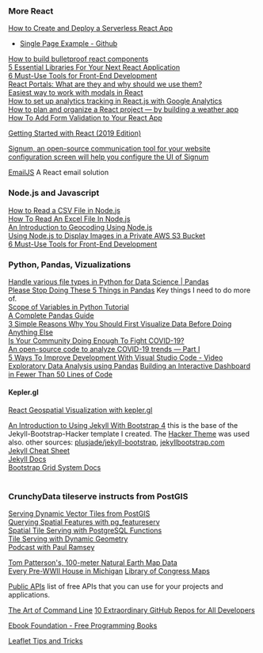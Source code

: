 
### More React  
[How to Create and Deploy a Serverless React App](https://codeburst.io/how-to-create-and-deploy-a-serverless-react-app-af40aee52420)  
- [Single Page Example - Github](https://github.com/infrastructure-components/singlepage_example)  

[How to build bulletproof react components](https://dev.to/jsco/how-to-build-bulletproof-react-components-mo7)  
[5 Essential Libraries For Your Next React Application](https://medium.com/frontend-digest/5-essential-libraries-for-your-next-react-application-84d8d73e9806)  
[6 Must-Use Tools for Front-End Development](https://medium.com/better-programming/6-must-use-tools-for-front-end-development-643f50c9161)  
[React Portals: What are they and why should we use them?](https://levelup.gitconnected.com/react-portals-what-are-they-and-why-should-we-use-them-7c082a62e8fa)  
[Easiest way to work with modals in React](https://medium.com/javascript-in-plain-english/easiest-way-to-work-with-modals-in-react-1ece66c92ad1)  
[How to set up analytics tracking in React.js with Google Analytics](https://www.nbcmiami.com/news/local/coronavirus-claims-an-unexpected-victim-florida-vegetables/2217247/)  
[How to plan and organize a React project — by building a weather app](https://medium.com/@konstantin.muenster/how-to-plan-and-organize-a-react-project-by-building-a-weather-app-95175b11bd01)  
[How To Add Form Validation to Your React App](https://medium.com/better-programming/how-to-add-form-validation-to-your-react-app-e19f076e6c10)  

[Getting Started with React (2019 Edition)](https://scotch.io/starters/react/getting-started-with-react-2019-edition)

[Signum, an open-source communication tool for your website](https://github.com/nightborn-be/signum)  
[configuration screen will help you configure the UI of Signum](https://nightborn.be/lab/signum/)  

[EmailJS](https://www.emailjs.com/docs/examples/reactjs/)  A React email solution  

### Node.js and Javascript  
[How to Read a CSV File in Node.js](https://medium.com/javascript-in-plain-english/how-to-read-a-csv-file-in-node-js-305b94e75024)  
[How To Read An Excel File In Node.js](https://medium.com/javascript-in-plain-english/how-to-read-an-excel-file-in-node-js-6e669e9a3ce1)  
[An Introduction to Geocoding Using Node.js](https://medium.com/javascript-in-plain-english/an-introduction-to-geocoding-using-node-js-fe1a5d3aa05c)  
[Using Node.js to Display Images in a Private AWS S3 Bucket](https://medium.com/javascript-in-plain-english/using-node-js-to-display-images-in-a-private-aws-s3-bucket-4c043ed5c5d0)  
[6 Must-Use Tools for Front-End Development](https://medium.com/better-programming/6-must-use-tools-for-front-end-development-643f50c9161)  

### Python, Pandas, Vizualizations
[Handle various file types in Python for Data Science | Pandas](https://medium.com/swlh/handle-various-file-types-in-python-for-data-science-pandas-fa5b8df41fbb)  
[Please Stop Doing These 5 Things in Pandas](https://towardsdatascience.com/please-stop-doing-these-5-things-in-pandas-9fbabea897aa) Key things I need to do more of.  
[Scope of Variables in Python Tutorial](https://www.datacamp.com/community/tutorials/scope-of-variables-python)  
[A Complete Pandas Guide](https://towardsdatascience.com/a-complete-pandas-guide-2dc53c77a002)  
[3 Simple Reasons Why You Should First Visualize Data Before Doing Anything Else](https://towardsdatascience.com/3-simple-reasons-why-you-should-first-visualize-data-before-doing-anything-else-63ec05d86d9)  
[Is Your Community Doing Enough To Fight COVID-19?](https://towardsdatascience.com/is-your-community-doing-enough-to-fight-covid-19-aa745b424eb1)  
[An open-source code to analyze COVID-19 trends — Part I](https://towardsdatascience.com/covid-19-trends-corona-virus-in-numbers-8725c25b636d)  
[5 Ways To Improve Development With Visual Studio Code - Video](https://www.youtube.com/watch?v=Ijz_TOyDnAk)  
[Exploratory Data Analysis using Pandas](https://towardsdatascience.com/exploratory-data-analysis-using-pandas-4f97de631456)
[Building an Interactive Dashboard in Fewer Than 50 Lines of Code](https://medium.com/nightingale/building-an-interactive-dashboard-in-less-than-50-lines-of-code-494b30a31905)  

#### Kepler.gl
[React Geospatial Visualization with kepler.gl](https://www.youtube.com/watch?v=BEZjt08Myxs&feature=youtu.be)

[An Introduction to Using Jekyll With Bootstrap 4](https://medium.com/better-programming/an-introduction-to-using-jekyll-with-bootstrap-4-6f2433afeda9) this is the base of the Jekyll-Bootstrap-Hacker template I created. The [Hacker Theme](https://pages-themes.github.io/hacker/) was used also. other sources: [plusjade/jekyll-bootstrap](https://github.com/plusjade/jekyll-bootstrap), [jekyllbootstrap.com](http://jekyllbootstrap.com/)
[]()  
[Jekyll Cheat Sheet](https://learn.cloudcannon.com/jekyll-cheat-sheet/)  
[Jekyll Docs](https://jekyllrb.com/docs/)  
[Bootstrap Grid System Docs](https://getbootstrap.com/docs/4.1/layout/grid/)  
[]()  
[]()  

### CrunchyData tileserve instructs from PostGIS  
[Serving Dynamic Vector Tiles from PostGIS](https://info.crunchydata.com/blog/dynamic-vector-tiles-from-postgis)  
[Querying Spatial Features with pg_featureserv](https://info.crunchydata.com/blog/crunchy-spatial-querying-spatial-features-with-pg_featureserv)  
[Spatial Tile Serving with PostgreSQL Functions](https://info.crunchydata.com/blog/crunchy-spatial-tile-serving-with-postgresql-functions)  
[Tile Serving with Dynamic Geometry](https://info.crunchydata.com/blog/tile-serving-with-dynamic-geometry)  
[Podcast with Paul Ramsey](https://www.podbean.com/media/share/pb-nuc6y-d7d93e?utm_campaign=w_share_ep&utm_medium=dlink&utm_source=w_share)  


[Tom Patterson's, 100-meter Natural Earth Map Data](http://shadedrelief.com/NE_100m/)  
[Every Pre-WWII House in Michigan](https://www.reddit.com/r/Map_Porn/comments/fyfxpy/every_prewwii_house_in_michigan_oc/)
[Library of Congress Maps](https://www.loc.gov/maps/)

[Public APIs](https://github.com/public-apis/public-apis) list of free APIs that you can use for your projects and applications.

[The Art of Command Line](https://github.com/jlevy/the-art-of-command-line)
[10 Extraordinary GitHub Repos for All Developers](https://medium.com/better-programming/10-extraordinary-github-repos-for-all-developers-939cdeb28ad0)

[Ebook Foundation - Free Programming Books](https://github.com/EbookFoundation/free-programming-books/blob/master/free-programming-books.md)

[Leaflet Tips and Tricks](https://leanpub.com/leaflet-tips-and-tricks/read)
[]()  
[]()  
[]()  

[]()  
[]()  
[]()  
